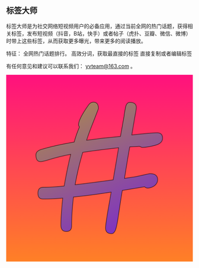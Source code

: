 ## 标签大师

标签大师是为社交网络短视频用户的必备应用，通过当前全网的热门话题，获得相关标签，发布短视频（抖音，B站，快手）或者帖子（虎扑、豆瓣、微信、微博）时带上这些标签，从而获取更多曝光，带来更多的阅读播放。

特征：
全网热门话题排行。
高效分词，获取最直接的标签
直接复制或者编辑标签

有任何意见和建议可以联系我们： yvteam@163.com 。

![](/images/hashtag.png)